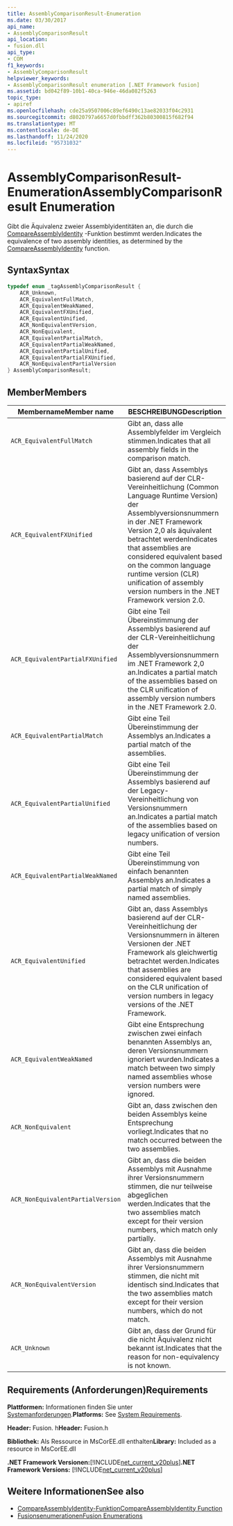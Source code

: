 ```yaml
---
title: AssemblyComparisonResult-Enumeration
ms.date: 03/30/2017
api_name:
- AssemblyComparisonResult
api_location:
- fusion.dll
api_type:
- COM
f1_keywords:
- AssemblyComparisonResult
helpviewer_keywords:
- AssemblyComparisonResult enumeration [.NET Framework fusion]
ms.assetid: bd042f89-10b1-40ca-946e-46da082f5263
topic_type:
- apiref
ms.openlocfilehash: cde25a9507006c89ef6490c13ae82033f04c2931
ms.sourcegitcommit: d8020797a6657d0fbbdff362b80300815f682f94
ms.translationtype: MT
ms.contentlocale: de-DE
ms.lasthandoff: 11/24/2020
ms.locfileid: "95731032"
---
```

# <a name="assemblycomparisonresult-enumeration"></a><span data-ttu-id="8f95f-102">AssemblyComparisonResult-Enumeration</span><span class="sxs-lookup"><span data-stu-id="8f95f-102">AssemblyComparisonResult Enumeration</span></span>

<span data-ttu-id="8f95f-103">Gibt die Äquivalenz zweier Assemblyidentitäten an, die durch die [CompareAssemblyIdentity](compareassemblyidentity-function.md) -Funktion bestimmt werden.</span><span class="sxs-lookup"><span data-stu-id="8f95f-103">Indicates the equivalence of two assembly identities, as determined by the [CompareAssemblyIdentity](compareassemblyidentity-function.md) function.</span></span>  
  
## <a name="syntax"></a><span data-ttu-id="8f95f-104">Syntax</span><span class="sxs-lookup"><span data-stu-id="8f95f-104">Syntax</span></span>  
  
```cpp  
typedef enum _tagAssemblyComparisonResult {  
    ACR_Unknown,
    ACR_EquivalentFullMatch,  
    ACR_EquivalentWeakNamed,  
    ACR_EquivalentFXUnified,  
    ACR_EquivalentUnified,
    ACR_NonEquivalentVersion,  
    ACR_NonEquivalent,
    ACR_EquivalentPartialMatch,  
    ACR_EquivalentPartialWeakNamed,
    ACR_EquivalentPartialUnified,  
    ACR_EquivalentPartialFXUnified,  
    ACR_NonEquivalentPartialVersion
} AssemblyComparisonResult;  
```  
  
## <a name="members"></a><span data-ttu-id="8f95f-105">Member</span><span class="sxs-lookup"><span data-stu-id="8f95f-105">Members</span></span>  
  
|<span data-ttu-id="8f95f-106">Membername</span><span class="sxs-lookup"><span data-stu-id="8f95f-106">Member name</span></span>|<span data-ttu-id="8f95f-107">BESCHREIBUNG</span><span class="sxs-lookup"><span data-stu-id="8f95f-107">Description</span></span>|  
|-----------------|-----------------|  
|`ACR_EquivalentFullMatch`|<span data-ttu-id="8f95f-108">Gibt an, dass alle Assemblyfelder im Vergleich stimmen.</span><span class="sxs-lookup"><span data-stu-id="8f95f-108">Indicates that all assembly fields in the comparison match.</span></span>|  
|`ACR_EquivalentFXUnified`|<span data-ttu-id="8f95f-109">Gibt an, dass Assemblys basierend auf der CLR-Vereinheitlichung (Common Language Runtime Version) der Assemblyversionsnummern in der .NET Framework Version 2,0 als äquivalent betrachtet werden</span><span class="sxs-lookup"><span data-stu-id="8f95f-109">Indicates that assemblies are considered equivalent based on the common language runtime version (CLR) unification of assembly version numbers in the .NET Framework version 2.0.</span></span>|  
|`ACR_EquivalentPartialFXUnified`|<span data-ttu-id="8f95f-110">Gibt eine Teil Übereinstimmung der Assemblys basierend auf der CLR-Vereinheitlichung der Assemblyversionsnummern im .NET Framework 2,0 an.</span><span class="sxs-lookup"><span data-stu-id="8f95f-110">Indicates a partial match of the assemblies based on the CLR unification of assembly version numbers in the .NET Framework 2.0.</span></span>|  
|`ACR_EquivalentPartialMatch`|<span data-ttu-id="8f95f-111">Gibt eine Teil Übereinstimmung der Assemblys an.</span><span class="sxs-lookup"><span data-stu-id="8f95f-111">Indicates a partial match of the assemblies.</span></span>|  
|`ACR_EquivalentPartialUnified`|<span data-ttu-id="8f95f-112">Gibt eine Teil Übereinstimmung der Assemblys basierend auf der Legacy-Vereinheitlichung von Versionsnummern an.</span><span class="sxs-lookup"><span data-stu-id="8f95f-112">Indicates a partial match of the assemblies based on legacy unification of version numbers.</span></span>|  
|`ACR_EquivalentPartialWeakNamed`|<span data-ttu-id="8f95f-113">Gibt eine Teil Übereinstimmung von einfach benannten Assemblys an.</span><span class="sxs-lookup"><span data-stu-id="8f95f-113">Indicates a partial match of simply named assemblies.</span></span>|  
|`ACR_EquivalentUnified`|<span data-ttu-id="8f95f-114">Gibt an, dass Assemblys basierend auf der CLR-Vereinheitlichung der Versionsnummern in älteren Versionen der .NET Framework als gleichwertig betrachtet werden.</span><span class="sxs-lookup"><span data-stu-id="8f95f-114">Indicates that assemblies are considered equivalent based on the CLR unification of version numbers in legacy versions of the .NET Framework.</span></span>|  
|`ACR_EquivalentWeakNamed`|<span data-ttu-id="8f95f-115">Gibt eine Entsprechung zwischen zwei einfach benannten Assemblys an, deren Versionsnummern ignoriert wurden.</span><span class="sxs-lookup"><span data-stu-id="8f95f-115">Indicates a match between two simply named assemblies whose version numbers were ignored.</span></span>|  
|`ACR_NonEquivalent`|<span data-ttu-id="8f95f-116">Gibt an, dass zwischen den beiden Assemblys keine Entsprechung vorliegt.</span><span class="sxs-lookup"><span data-stu-id="8f95f-116">Indicates that no match occurred between the two assemblies.</span></span>|  
|`ACR_NonEquivalentPartialVersion`|<span data-ttu-id="8f95f-117">Gibt an, dass die beiden Assemblys mit Ausnahme ihrer Versionsnummern stimmen, die nur teilweise abgeglichen werden.</span><span class="sxs-lookup"><span data-stu-id="8f95f-117">Indicates that the two assemblies match except for their version numbers, which match only partially.</span></span>|  
|`ACR_NonEquivalentVersion`|<span data-ttu-id="8f95f-118">Gibt an, dass die beiden Assemblys mit Ausnahme ihrer Versionsnummern stimmen, die nicht mit identisch sind.</span><span class="sxs-lookup"><span data-stu-id="8f95f-118">Indicates that the two assemblies match except for their version numbers, which do not match.</span></span>|  
|`ACR_Unknown`|<span data-ttu-id="8f95f-119">Gibt an, dass der Grund für die nicht Äquivalenz nicht bekannt ist.</span><span class="sxs-lookup"><span data-stu-id="8f95f-119">Indicates that the reason for non-equivalency is not known.</span></span>|  
  
## <a name="requirements"></a><span data-ttu-id="8f95f-120">Requirements (Anforderungen)</span><span class="sxs-lookup"><span data-stu-id="8f95f-120">Requirements</span></span>  

 <span data-ttu-id="8f95f-121">**Plattformen:** Informationen finden Sie unter [Systemanforderungen](../../get-started/system-requirements.md).</span><span class="sxs-lookup"><span data-stu-id="8f95f-121">**Platforms:** See [System Requirements](../../get-started/system-requirements.md).</span></span>  
  
 <span data-ttu-id="8f95f-122">**Header:** Fusion. h</span><span class="sxs-lookup"><span data-stu-id="8f95f-122">**Header:** Fusion.h</span></span>  
  
 <span data-ttu-id="8f95f-123">**Bibliothek:** Als Ressource in MsCorEE.dll enthalten</span><span class="sxs-lookup"><span data-stu-id="8f95f-123">**Library:** Included as a resource in MsCorEE.dll</span></span>  
  
 <span data-ttu-id="8f95f-124">**.NET Framework Versionen:**[!INCLUDE[net_current_v20plus](../../../../includes/net-current-v20plus-md.md)]</span><span class="sxs-lookup"><span data-stu-id="8f95f-124">**.NET Framework Versions:** [!INCLUDE[net_current_v20plus](../../../../includes/net-current-v20plus-md.md)]</span></span>  
  
## <a name="see-also"></a><span data-ttu-id="8f95f-125">Weitere Informationen</span><span class="sxs-lookup"><span data-stu-id="8f95f-125">See also</span></span>

- [<span data-ttu-id="8f95f-126">CompareAssemblyIdentity-Funktion</span><span class="sxs-lookup"><span data-stu-id="8f95f-126">CompareAssemblyIdentity Function</span></span>](compareassemblyidentity-function.md)
- [<span data-ttu-id="8f95f-127">Fusionsenumerationen</span><span class="sxs-lookup"><span data-stu-id="8f95f-127">Fusion Enumerations</span></span>](fusion-enumerations.md)
